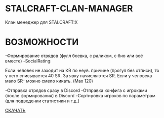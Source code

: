 # STALCRAFT-CLAN-MANAGER
Клан менеджер для STALCRAFT:X

# ВОЗМОЖНОСТИ
-Формирование отрядов (фулл боевка, с раликом, с био или всё вместе)
-SocialRating

Если человек не заходит на КВ по неув. причине (прогул без отписи), то у него списывается 40 SR.
За явку начисляются SR. Если у человека мало SR- можно смело кикать. (Max 120)

-Отправка отрядов сразу в Discord
-Отправка конфига с игроками (после формирования) в Discord
-Сортировка игроков по параметрам (для подведении статистики и т.д.)

[СКАЧАТЬ](https://github.com/AikoSimidzu/STALCRAFT-CLAN-MANAGER/releases/download/1.0.0/StalcraftClanManager.rar)
